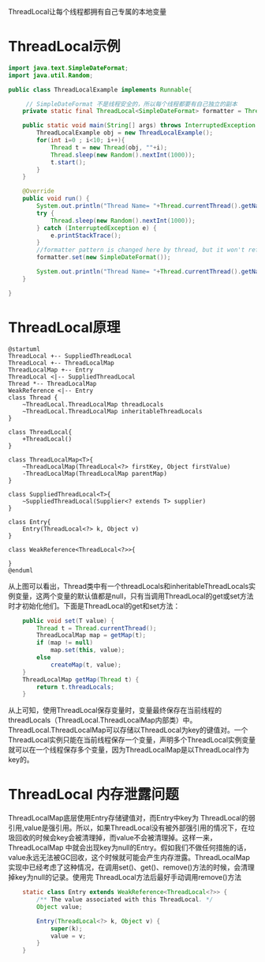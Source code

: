 ThreadLocal让每个线程都拥有自己专属的本地变量
# ThreadLocal示例
```java
import java.text.SimpleDateFormat;
import java.util.Random;

public class ThreadLocalExample implements Runnable{

     // SimpleDateFormat 不是线程安全的，所以每个线程都要有自己独立的副本
    private static final ThreadLocal<SimpleDateFormat> formatter = ThreadLocal.withInitial(() -> new SimpleDateFormat("yyyyMMdd HHmm"));

    public static void main(String[] args) throws InterruptedException {
        ThreadLocalExample obj = new ThreadLocalExample();
        for(int i=0 ; i<10; i++){
            Thread t = new Thread(obj, ""+i);
            Thread.sleep(new Random().nextInt(1000));
            t.start();
        }
    }

    @Override
    public void run() {
        System.out.println("Thread Name= "+Thread.currentThread().getName()+" default Formatter = "+formatter.get().toPattern());
        try {
            Thread.sleep(new Random().nextInt(1000));
        } catch (InterruptedException e) {
            e.printStackTrace();
        }
        //formatter pattern is changed here by thread, but it won't reflect to other threads
        formatter.set(new SimpleDateFormat());

        System.out.println("Thread Name= "+Thread.currentThread().getName()+" formatter = "+formatter.get().toPattern());
    }

}
```

# ThreadLocal原理
```puml
@startuml
ThreadLocal +-- SuppliedThreadLocal
ThreadLocal +-- ThreadLocalMap
ThreadLocalMap +-- Entry
ThreadLocal <|-- SuppliedThreadLocal
Thread *-- ThreadLocalMap
WeakReference <|-- Entry
class Thread {
    ~ThreadLocal.ThreadLocalMap threadLocals
    ~ThreadLocal.ThreadLocalMap inheritableThreadLocals
}

class ThreadLocal{
    +ThreadLocal()
}

class ThreadLocalMap<T>{
    ~ThreadLocalMap(ThreadLocal<?> firstKey, Object firstValue)
    -ThreadLocalMap(ThreadLocalMap parentMap)
}

class SuppliedThreadLocal<T>{
    ~SuppliedThreadLocal(Supplier<? extends T> supplier)
}

class Entry{
    Entry(ThreadLocal<?> k, Object v)
}

class WeakReference<ThreadLocal<?>>{

}
@enduml
```

从上图可以看出，Thread类中有一个threadLocals和inheritableThreadLocals实例变量，这两个变量的默认值都是null，只有当调用ThreadLocal的get或set方法时才初始化他们。下面是ThreadLocal的get和set方法：

```java
    public void set(T value) {
        Thread t = Thread.currentThread();
        ThreadLocalMap map = getMap(t);
        if (map != null)
            map.set(this, value);
        else
            createMap(t, value);
    }
    ThreadLocalMap getMap(Thread t) {
        return t.threadLocals;
    }
```

从上可知，使用ThreadLocal保存变量时，变量最终保存在当前线程的threadLocals（ThreadLocal.ThreadLocalMap内部类）中。ThreadLocal.ThreadLocalMap可以存储以ThreadLocal为key的键值对。一个ThreadLocal实例只能在当前线程保存一个变量，声明多个ThreadLocal实例变量就可以在一个线程保存多个变量，因为ThreadLocalMap是以ThreadLocal作为key的。

# ThreadLocal 内存泄露问题
ThreadLocalMap底层使用Entry存储键值对，而Entry中key为 ThreadLocal的弱引用,value是强引用。所以，如果ThreadLocal没有被外部强引用的情况下，在垃圾回收的时候会key会被清理掉，而value不会被清理掉。这样一来，ThreadLocalMap 中就会出现key为null的Entry。假如我们不做任何措施的话，value永远无法被GC回收，这个时候就可能会产生内存泄露。ThreadLocalMap实现中已经考虑了这种情况，在调用set()、get()、remove()方法的时候，会清理掉key为null的记录。使用完 ThreadLocal方法后最好手动调用remove()方法
```java
    static class Entry extends WeakReference<ThreadLocal<?>> {
        /** The value associated with this ThreadLocal. */
        Object value;

        Entry(ThreadLocal<?> k, Object v) {
            super(k);
            value = v;
        }
    }
```